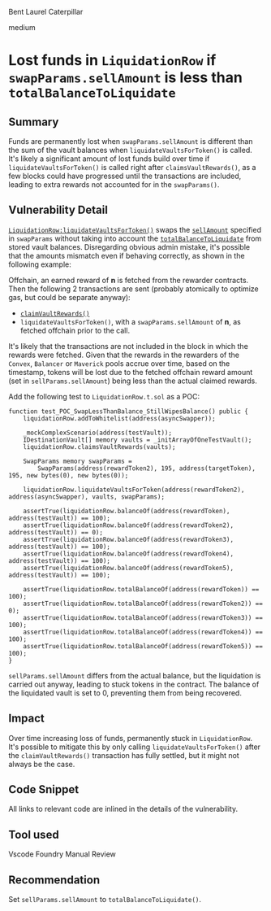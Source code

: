 Bent Laurel Caterpillar

medium

# Lost funds in `LiquidationRow` if `swapParams.sellAmount` is less than `totalBalanceToLiquidate`
## Summary
Funds are permanently lost when `swapParams.sellAmount` is different than the sum of the vault balances when `liquidateVaultsForToken()` is called. It's likely a significant amount of lost funds build over time if `liquidateVaultsForToken()` is called right after `claimsVaultRewards()`, as a few blocks could have progressed until the transactions are included, leading to extra rewards not accounted for in the `swapParams()`.

## Vulnerability Detail
[`LiquidationRow:liquidateVaultsForToken()`](https://github.com/sherlock-audit/2023-06-tokemak/blob/main/v2-core-audit-2023-07-14/src/liquidation/LiquidationRow.sol#L167) swaps the [`sellAmount`](https://github.com/sherlock-audit/2023-06-tokemak/blob/main/v2-core-audit-2023-07-14/src/liquidation/LiquidationRow.sol#L251) specified in `swapParams` without taking into account the [`totalBalanceToLiquidate`](https://github.com/sherlock-audit/2023-06-tokemak/blob/main/v2-core-audit-2023-07-14/src/liquidation/LiquidationRow.sol#L246) from stored vault balances. Disregarding obvious admin mistake, it's possible that the amounts mismatch even if behaving correctly, as shown in the following example:

Offchain, an earned reward of **n** is fetched from the rewarder contracts.
Then the following 2 transactions are sent (probably atomically to optimize gas, but could be separate anyway):
- [`claimVaultRewards()`](https://github.com/sherlock-audit/2023-06-tokemak/blob/main/v2-core-audit-2023-07-14/src/liquidation/LiquidationRow.sol#L104)
- `liquidateVaultsForToken()`, with a `swapParams.sellAmount` of **n**, as fetched offchain prior to the call.

It's likely that the transactions are not included in the block in which the rewards were fetched. Given that the rewards in the rewarders of the `Convex`, `Balancer` or `Maverick` pools accrue over time, based on the timestamp, tokens will be lost due to the fetched offchain reward amount (set in `sellParams.sellAmount`) being less than the actual claimed rewards.

Add the following test to `LiquidationRow.t.sol` as a POC:
```solidity
function test_POC_SwapLessThanBalance_StillWipesBalance() public {
    liquidationRow.addToWhitelist(address(asyncSwapper));

    _mockComplexScenario(address(testVault));
    IDestinationVault[] memory vaults = _initArrayOfOneTestVault();
    liquidationRow.claimsVaultRewards(vaults);

    SwapParams memory swapParams =
        SwapParams(address(rewardToken2), 195, address(targetToken), 195, new bytes(0), new bytes(0));

    liquidationRow.liquidateVaultsForToken(address(rewardToken2), address(asyncSwapper), vaults, swapParams);

    assertTrue(liquidationRow.balanceOf(address(rewardToken), address(testVault)) == 100);
    assertTrue(liquidationRow.balanceOf(address(rewardToken2), address(testVault)) == 0);
    assertTrue(liquidationRow.balanceOf(address(rewardToken3), address(testVault)) == 100);
    assertTrue(liquidationRow.balanceOf(address(rewardToken4), address(testVault)) == 100);
    assertTrue(liquidationRow.balanceOf(address(rewardToken5), address(testVault)) == 100);

    assertTrue(liquidationRow.totalBalanceOf(address(rewardToken)) == 100);
    assertTrue(liquidationRow.totalBalanceOf(address(rewardToken2)) == 0);
    assertTrue(liquidationRow.totalBalanceOf(address(rewardToken3)) == 100);
    assertTrue(liquidationRow.totalBalanceOf(address(rewardToken4)) == 100);
    assertTrue(liquidationRow.totalBalanceOf(address(rewardToken5)) == 100);
}
```
`sellParams.sellAmount` differs from the actual balance, but the liquidation is carried out anyway, leading to stuck tokens in the contract. The balance of the liquidated vault is set to 0, preventing them from being recovered.

## Impact
Over time increasing loss of funds, permanently stuck in `LiquidationRow`. It's possible to mitigate this by only calling `liquidateVaultsForToken()` after the `claimVaultRewards()` transaction has fully settled, but it might not always be the case.

## Code Snippet
All links to relevant code are inlined in the details of the vulnerability.

## Tool used
Vscode
Foundry
Manual Review

## Recommendation
Set `sellParams.sellAmount` to `totalBalanceToLiquidate()`.
